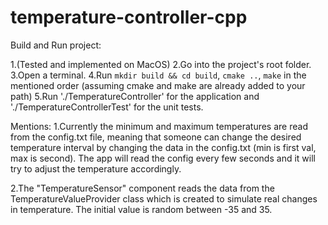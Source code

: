 # temperature-controller-cpp

Build and Run project:

1.(Tested and implemented on MacOS)
2.Go into the project's root folder.
3.Open a terminal.
4.Run `mkdir build && cd build`, `cmake ..`, `make` in the mentioned order (assuming cmake and make are already added to your path)
5.Run './TemperatureController' for the application and './TemperatureControllerTest' for the unit tests.

Mentions:
1.Currently the minimum and maximum temperatures are read from the config.txt file, meaning that someone can change the desired temperature interval
by changing the data in the config.txt (min is first val, max is second). 
The app will read the config every few seconds and it will try to adjust the temperature accordingly.

2.The "TemperatureSensor" component reads the data from the TemperatureValueProvider class which is created to simulate real changes in temperature. 
The initial value is random between -35 and 35.


